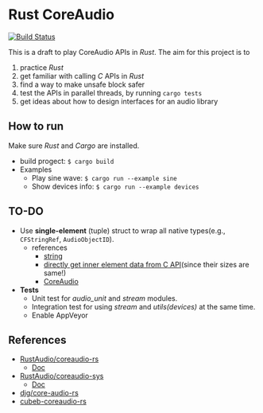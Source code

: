 # Rust CoreAudio

[![Build Status](https://travis-ci.org/ChunMinChang/rust-coreaudio.svg?branch=master)](https://travis-ci.org/ChunMinChang/rust-coreaudio)

This is a draft to play CoreAudio APIs in *Rust*. The aim for this project is to
1. practice *Rust*
2. get familiar with calling *C* APIs in *Rust*
3. find a way to make unsafe block safer
4. test the APIs in parallel threads, by running ```cargo tests```
5. get ideas about how to design interfaces for an audio library

## How to run
Make sure *Rust* and *Cargo* are installed.
- build progect: ```$ cargo build```
- Examples
  - Play sine wave: ```$ cargo run --example sine```
  - Show devices info: ```$ cargo run --example devices```

## TO-DO
- Use **single-element** (tuple) struct to wrap all native types(e.g., ```CFStringRef```, ```AudioObjectID```).
  - references
    - [string][gist-string-wrapper]
    - [directly get inner element data from C API][gist-same-size](since their sizes are same!)
    - [CoreAudio][gist-audioobject]
- **Tests**
  - Unit test for *audio_unit* and *stream* modules.
  - Integration test for using *stream* and *utils(devices)* at the same time.
  - Enable AppVeyor

## References
- [RustAudio/coreaudio-rs][RustAudio-coreaudio-rs]
  - [Doc][RustAudio-coreaudio-rs-doc]
- [RustAudio/coreaudio-sys][RustAudio-coreaudio-sys]
  - [Doc][RustAudio-coreaudio-sys-doc]
- [djg/core-audio-rs][djg-core-audio-rs]
- [cubeb-coreaudio-rs][cubeb-coreaudio-rs]

[gist-string-wrapper]: https://gist.github.com/ChunMinChang/25f3608c285f1abf2a5c289d5f758427 "Using tuple struct to wrap native C types"
[gist-same-size]: https://gist.github.com/ChunMinChang/1acf672babd4e8f79fcf83fa228d1461 "Wrap native types by tuple struct"
[gist-audioobject]: https://gist.github.com/ChunMinChang/07b806cb6a9ea1136cb3cbd8cda6c806 "Access data from CoreAudio APIs with a single-element tuple structs wrapping native CoreAudio types"
[gist-callback]: https://gist.github.com/ChunMinChang/8a22f8a1308b6e0a600e22c4629b2175 "Convert a void* buffer (from C) to a typed slice"

[RustAudio-coreaudio-rs]: https://github.com/RustAudio/coreaudio-rs "RustAudio/coreaudio-rs"
[RustAudio-coreaudio-rs-doc]: http://rustaudio.github.io/coreaudio-rs/coreaudio/index.html "Doc: RustAudio/coreaudio-rs"
[RustAudio-coreaudio-sys]: https://github.com/RustAudio/coreaudio-sys "RustAudio/coreaudio-sys"
[RustAudio-coreaudio-sys-doc]: http://rustaudio.github.io/coreaudio-rs/coreaudio_sys/index.html "Doc: RustAudio/coreaudio-sys"
[djg-core-audio-rs]: https://github.com/djg/core-audio-rs "djg/core-audio-rs"
[cubeb-coreaudio-rs]: https://github.com/ChunMinChang/cubeb-coreaudio-rs "C-style Rust code for audiounit backend"